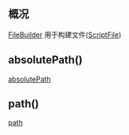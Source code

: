 ## 概况

[FileBuilder](/API/File/FileBuilder/README.md) 用于构建文件([ScriptFile](/API/File/ScriptFile/README.md))

## absolutePath()

[absolutePath](absolutePath.md ":include")

## path()

[path](path.md ":include")